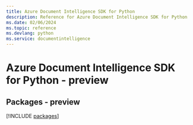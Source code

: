 ```yaml
---
title: Azure Document Intelligence SDK for Python
description: Reference for Azure Document Intelligence SDK for Python
ms.date: 02/06/2024
ms.topic: reference
ms.devlang: python
ms.service: documentintelligence
---
```

# Azure Document Intelligence SDK for Python - preview
## Packages - preview
[!INCLUDE [packages](document-intelligence-index.md)]